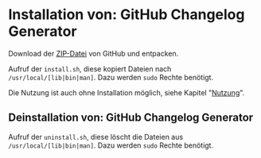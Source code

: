 # Installation von: GitHub Changelog Generator

Download der [ZIP-Datei][1] von GitHub und entpacken.

Aufruf der ``install.sh``, diese kopiert Dateien nach ``/usr/local/[lib|bin|man]``.
Dazu werden ``sudo`` Rechte benötigt.

Die Nutzung ist auch ohne Installation möglich, siehe Kapitel "[Nutzung][2]".


## Deinstallation von: GitHub Changelog Generator

Aufruf der ``uninstall.sh``, diese löscht die Dateien aus ``/usr/local/[lib|bin|man]``.
Dazu werden ``sudo`` Rechte benötigt.


[1]: https://github.com/BugBuster1701/bb_changelog_gen/archive/master.zip
[2]: ../03-nutzung/README.md
